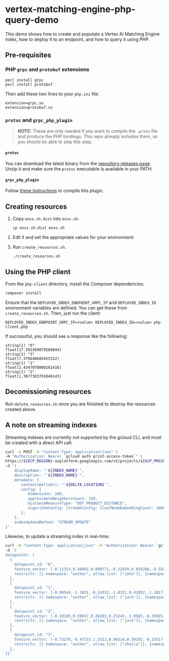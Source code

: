 # vertex-matching-engine-php-query-demo

This demo shows how to create and populate a Vertex AI Matching Engine index, how to deploy it to an endpoint, and how to query it using PHP.

## Pre-requisites

### PHP `grpc` and `protobuf` extensions

```
pecl install grpc
pecl install protobuf
```

Then add these two lines to your `php.ini` file:

```
extension=grpc.so
extension=protobuf.so
```

### `protoc` and `grpc_php_plugin`

> **NOTE:** These are only needed if you want to compile the `.proto` file and produce the PHP bindings. This repo already includes them, so you should be able to skip this step.

#### `protoc`

You can download the latest binary from the [repository releases page](https://github.com/protocolbuffers/protobuf/releases). Unzip it and make sure the `protoc` executable is available in your PATH.

#### `grpc_php_plugin`

Follow [these instructions](https://github.com/grpc/grpc/blob/v1.50.0/src/php/README.md#grpc_php_plugin-protoc-plugin) to compile this plugin.

## Creating resources

1. Copy `envs.sh.dist` into `envs.sh`.

    ```
    cp envs.sh.dist envs.sh
    ```

2. Edit it and set the appropriate values for your environment.

3. Run `create_resources.sh`.

    ```
    ./create_resources.sh
    ```

## Using the PHP client

From the `php-client` directory, install the Composer dependencies:

```
composer install
```

Ensure that the `DEPLOYED_INDEX_ENDPOINT_GRPC_IP` and `DEPLOYED_INDEX_ID` environment variables are defined. You can get these from `create_resources.sh`. Then, just run the client:

```
DEPLOYED_INDEX_ENDPOINT_GRPC_IP=<value> DEPLOYED_INDEX_ID=<value> php client.php
```

If successful, you should see a response like the following:

```
string(1) "0"
float(17.592369079589844)
string(1) "3"
float(7.379648685455322)
string(1) "1"
float(2.4347078800201416)
string(1) "2"
float(1.3677303791046143)
```

## Decomissioning resources

Run `delete_resources.sh` once you are finished to destroy the resources created above.

## A note on streaming indexes

Streaming indexes are currently not supported by the gcloud CLI, and must be created with a direct API call:

```bash
curl -X POST -H "Content-Type: application/json" \
-H "Authorization: Bearer `gcloud auth print-access-token`" \
https://${GCP_REGION}-aiplatform.googleapis.com/v1/projects/${GCP_PROJECT_ID}/locations/${GCP_REGION}/indexes \
-d '{
    displayName: "'${INDEX_NAME}'",
    description: "'${INDEX_NAME}'",
    metadata: {
       contentsDeltaUri: "'${DELTA_LOCATION}'",
       config: {
          dimensions: 100,
          approximateNeighborsCount: 150,
          distanceMeasureType: "DOT_PRODUCT_DISTANCE",
          algorithmConfig: {treeAhConfig: {leafNodeEmbeddingCount: 10000, leafNodesToSearchPercent: 20}}
       },
    },
    indexUpdateMethod: "STREAM_UPDATE"
}'
```

Likewise, to update a streaming index in real-time:

```bash
curl -H "Content-Type: application/json" -H "Authorization: Bearer `gcloud auth print-access-token`" https://${GCP_REGION}-aiplatform.googleapis.com/v1/${INDEX_ID}:upsertDatapoints \
-d '{
datapoints: [
  {
    datapoint_id: "0",
    feature_vector: [-0.11333,0.48402,0.090771,-0.22439,0.034206,-0.55831,0.041849,-0.53573,0.18809,-0.58722,0.015313,-0.014555,0.80842,-0.038519,0.75348,0.70502,-0.17863,0.3222,0.67575,0.67198,0.26044,0.4187,-0.34122,0.2286,-0.53529,1.2582,-0.091543,0.19716,-0.037454,-0.3336,0.31399,0.36488,0.71263,0.1307,-0.24654,-0.52445,-0.036091,0.55068,0.10017,0.48095,0.71104,-0.053462,0.22325,0.30917,-0.39926,0.036634,-0.35431,-0.42795,0.46444,0.25586,0.68257,-0.20821,0.38433,0.055773,-0.2539,-0.20804,0.52522,-0.11399,-0.3253,-0.44104,0.17528,0.62255,0.50237,-0.7607,-0.071786,0.0080131,-0.13286,0.50097,0.18824,-0.54722,-0.42664,0.4292,0.14877,-0.0072514,-0.16484,-0.059798,0.9895,-0.61738,0.054169,0.48424,-0.35084,-0.27053,0.37829,0.11503,-0.39613,0.24266,0.39147,-0.075256,0.65093,-0.20822,-0.17456,0.53571,-0.16537,0.13582,-0.56016,0.016964,0.1277,0.94071,-0.22608,-0.021106],
    restricts: [{ namespace: "author", allow_list: ["john"]}, {namespace: "category", allow_list: ["outdoors", "vector"]}]
  },
  {
    datapoint_id: "1",
    feature_vector: [-0.99544,-2.3651,-0.24332,-1.0321,0.42052,-1.1817,-0.16451,-1.683,0.49673,-0.27258,-0.025397,0.34188,1.5523,1.3532,0.33297,-0.0056677,-0.76525,0.49587,1.2211,0.83394,-0.20031,-0.59657,0.38485,-0.23487,-1.0725,0.95856,0.16161,-1.2496,1.6751,0.73899,0.051347,-0.42702,0.16257,-0.16772,0.40146,0.29837,0.96204,-0.36232,-0.47848,0.78278,0.14834,1.3407,0.47834,-0.39083,-1.037,-0.24643,-0.75841,0.7669,-0.37363,0.52741,0.018563,-0.51301,0.97674,0.55232,1.1584,0.73715,1.3055,-0.44743,-0.15961,0.85006,-0.34092,-0.67667,0.2317,1.5582,1.2308,-0.62213,-0.032801,0.1206,-0.25899,-0.02756,-0.52814,-0.93523,0.58434,-0.24799,0.37692,0.86527,0.069626,1.3096,0.29975,-1.3651,-0.32048,-0.13741,0.33329,-1.9113,-0.60222,-0.23921,0.12664,-0.47961,-0.89531,0.62054,0.40869,-0.08503,0.6413,-0.84044,-0.74325,-0.19426,0.098722,0.32648,-0.67621,-0.62692],
    restricts: [{ namespace: "author", allow_list: ["jack"]}, {namespace: "category", allow_list: ["vaporware"]}]
  },
  {
    datapoint_id: "2",
    feature_vector: [-0.10185,0.59817,0.20281,0.25243,-1.0583,-0.33025,1.515,-0.31013,-0.52481,0.63273,0.57948,1.4845,0.74163,0.35936,0.33215,0.22267,-0.13083,-0.94128,-0.10467,-0.92603,0.88263,0.90278,0.26143,-1.0855,0.26634,1.6582,0.64275,-0.65797,0.12278,-0.31314,0.20374,-0.68313,-1.4204,0.20142,-1.5223,0.50197,-0.17078,-0.22925,-0.64322,1.0851,1.4108,0.85366,0.77641,-0.24419,0.91459,1.0457,-1.3472,0.62448,-1.3674,0.52975,0.94554,0.7484,0.5447,0.98434,-1.4921,0.061787,-1.3449,0.56757,-0.24198,0.095227,-0.12917,-0.075662,-1.0094,1.5167,0.65112,-0.16796,1.9482,-0.03252,0.34175,0.13304,-0.98529,1.6934,-0.57942,-0.10795,0.2568,0.11043,1.069,0.73732,-0.54097,0.82145,-0.088123,-0.21531,-0.40275,0.20237,-0.71341,-0.91026,-0.35301,-0.14524,-0.49374,-1.1929,-0.1744,-1.3897,0.3712,1.5388,-0.04959,-0.3078,-0.69626,-0.042742,0.47287,0.068169],
    restricts: [{ namespace: "author", allow_list: ["jack"]}, {namespace: "category", allow_list: ["vector"]}]
  },
  {
    datapoint_id: "3",
    feature_vector: [-0.73278,-0.47153,1.3312,0.94514,0.39193,-0.15517,0.77001,-0.48571,-0.25486,-0.51172,-0.61296,0.8505,1.2229,-0.73392,0.20598,-0.32854,0.46325,1.6896,1.0918,-0.074555,-0.10862,0.020611,-0.28641,1.0845,-0.5458,0.89078,0.23956,0.66657,-0.19411,1.4764,0.72429,-0.41979,1.1308,-0.20669,0.74269,-0.32853,-0.49174,-0.30232,-1.7751,0.28806,0.33039,-0.54277,0.55764,-0.15443,0.89683,-0.67372,-0.20815,-0.77805,1.0091,0.91041,-0.38358,0.13209,-0.69006,1.9381,-1.1673,-0.4934,0.65949,-0.85698,-1.2281,0.089305,-0.67711,0.11726,-0.6769,0.96729,-1.3144,-0.88628,1.2005,0.57996,0.8894,-0.5703,-1.854,0.39546,0.59102,0.61267,0.69439,-1.2763,0.17319,-0.48364,-0.09554,-0.19799,-0.20332,-0.061615,-1.4183,0.06963,0.019058,-0.60356,-0.12622,-0.29151,0.59031,0.41392,0.46976,-0.70778,0.35542,1.0159,0.38979,0.57078,0.19437,0.89064,-0.80821,0.92134],
    restricts: [{ namespace: "author", allow_list: ["sheila"]}, {namespace: "category", allow_list: ["nightlife"]}]
  },
]}'

```
